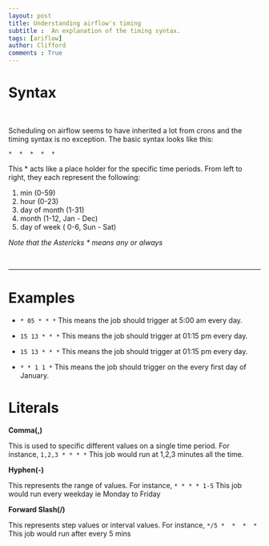 ```yaml
---
layout: post
title: Understanding airflow's timing
subtitle :  An explanation of the timing syntax.
tags: [ariflow]
author: Clifford
comments : True
---
```


# Syntax
<br>

Scheduling on airflow seems to have inherited a lot from crons and the timing syntax is no exception. The basic syntax looks like this:

`*  *  *  *  *`
<br>

This <emp>*</emp> acts like a place holder for the specific time periods. From left to right, they each represent the following:

1. min (0-59)
2. hour (0-23)
3. day of month (1-31)
4. month (1-12, Jan - Dec)
5. day of week ( 0-6, Sun - Sat)

*Note that the Astericks \* means any or always*

<br/>

<hr/>

# Examples

- `* 05 * * *`
  This means the job should trigger at 5:00 am every day.

- `15 13 * * *`
  This means the job should trigger at 01:15 pm every day.

- `15 13 * * *`
  This means the job should trigger at 01:15 pm every day.

- `* * 1 1 *`
  This means the job should trigger on the every first day of January.


# Literals

**Comma(,)**

This is used to specific different values on a single time period. For instance,
`1,2,3 * * * *`
This job would run at 1,2,3 minutes all the time.

**Hyphen(-)**

This represents the range of values. For instance, 
`* * * * 1-5`
This job would run every weekday ie Monday to Friday

**Forward Slash(/)**

This represents step values or interval values. For instance,
`*/5 *  *  *  *`
This job would run after every 5 mins


